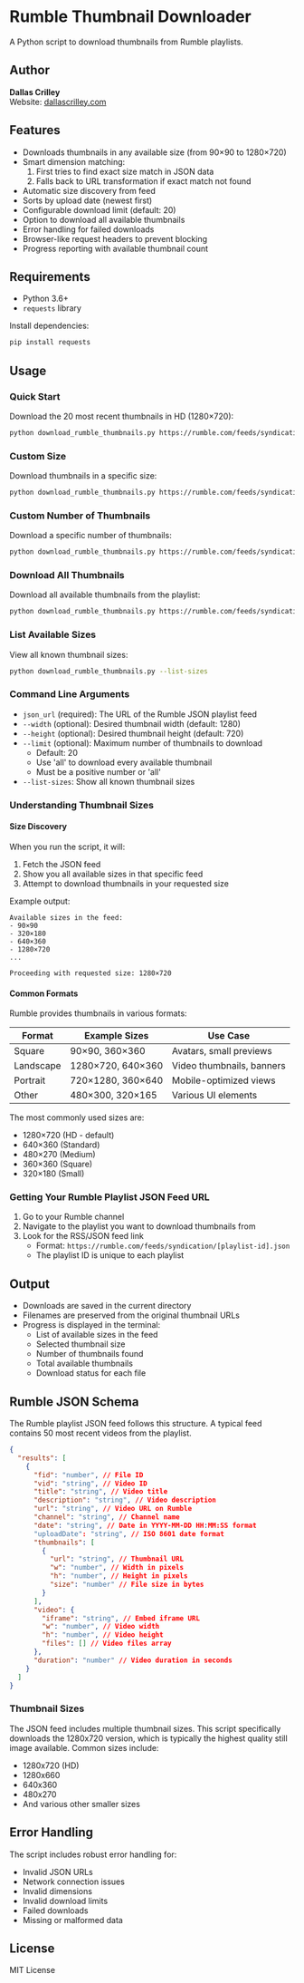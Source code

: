 # Rumble Thumbnail Downloader

A Python script to download thumbnails from Rumble playlists.

## Author

**Dallas Crilley**  
Website: [dallascrilley.com](https://dallascrilley.com)

## Features

- Downloads thumbnails in any available size (from 90×90 to 1280×720)
- Smart dimension matching:
  1. First tries to find exact size match in JSON data
  2. Falls back to URL transformation if exact match not found
- Automatic size discovery from feed
- Sorts by upload date (newest first)
- Configurable download limit (default: 20)
- Option to download all available thumbnails
- Error handling for failed downloads
- Browser-like request headers to prevent blocking
- Progress reporting with available thumbnail count

## Requirements

- Python 3.6+
- `requests` library

Install dependencies:

```bash
pip install requests
```

## Usage

### Quick Start

Download the 20 most recent thumbnails in HD (1280×720):

```bash
python download_rumble_thumbnails.py https://rumble.com/feeds/syndication/your-playlist-id.json
```

### Custom Size

Download thumbnails in a specific size:

```bash
python download_rumble_thumbnails.py https://rumble.com/feeds/syndication/your-playlist-id.json --width 640 --height 360
```

### Custom Number of Thumbnails

Download a specific number of thumbnails:

```bash
python download_rumble_thumbnails.py https://rumble.com/feeds/syndication/your-playlist-id.json --limit 5
```

### Download All Thumbnails

Download all available thumbnails from the playlist:

```bash
python download_rumble_thumbnails.py https://rumble.com/feeds/syndication/your-playlist-id.json --limit all
```

### List Available Sizes

View all known thumbnail sizes:

```bash
python download_rumble_thumbnails.py --list-sizes
```

### Command Line Arguments

- `json_url` (required): The URL of the Rumble JSON playlist feed
- `--width` (optional): Desired thumbnail width (default: 1280)
- `--height` (optional): Desired thumbnail height (default: 720)
- `--limit` (optional): Maximum number of thumbnails to download
  - Default: 20
  - Use 'all' to download every available thumbnail
  - Must be a positive number or 'all'
- `--list-sizes`: Show all known thumbnail sizes

### Understanding Thumbnail Sizes

#### Size Discovery

When you run the script, it will:

1. Fetch the JSON feed
2. Show you all available sizes in that specific feed
3. Attempt to download thumbnails in your requested size

Example output:

```
Available sizes in the feed:
- 90×90
- 320×180
- 640×360
- 1280×720
...

Proceeding with requested size: 1280×720
```

#### Common Formats

Rumble provides thumbnails in various formats:

| Format    | Example Sizes     | Use Case                  |
| --------- | ----------------- | ------------------------- |
| Square    | 90×90, 360×360    | Avatars, small previews   |
| Landscape | 1280×720, 640×360 | Video thumbnails, banners |
| Portrait  | 720×1280, 360×640 | Mobile-optimized views    |
| Other     | 480×300, 320×165  | Various UI elements       |

The most commonly used sizes are:

- 1280×720 (HD - default)
- 640×360 (Standard)
- 480×270 (Medium)
- 360×360 (Square)
- 320×180 (Small)

### Getting Your Rumble Playlist JSON Feed URL

1. Go to your Rumble channel
2. Navigate to the playlist you want to download thumbnails from
3. Look for the RSS/JSON feed link
   - Format: `https://rumble.com/feeds/syndication/[playlist-id].json`
   - The playlist ID is unique to each playlist

## Output

- Downloads are saved in the current directory
- Filenames are preserved from the original thumbnail URLs
- Progress is displayed in the terminal:
  - List of available sizes in the feed
  - Selected thumbnail size
  - Number of thumbnails found
  - Total available thumbnails
  - Download status for each file

## Rumble JSON Schema

The Rumble playlist JSON feed follows this structure. A typical feed contains 50 most recent videos from the playlist.

```json
{
  "results": [
    {
      "fid": "number", // File ID
      "vid": "string", // Video ID
      "title": "string", // Video title
      "description": "string", // Video description
      "url": "string", // Video URL on Rumble
      "channel": "string", // Channel name
      "date": "string", // Date in YYYY-MM-DD HH:MM:SS format
      "uploadDate": "string", // ISO 8601 date format
      "thumbnails": [
        {
          "url": "string", // Thumbnail URL
          "w": "number", // Width in pixels
          "h": "number", // Height in pixels
          "size": "number" // File size in bytes
        }
      ],
      "video": {
        "iframe": "string", // Embed iframe URL
        "w": "number", // Video width
        "h": "number", // Video height
        "files": [] // Video files array
      },
      "duration": "number" // Video duration in seconds
    }
  ]
}
```

### Thumbnail Sizes

The JSON feed includes multiple thumbnail sizes. This script specifically downloads the 1280x720 version, which is typically the highest quality still image available. Common sizes include:

- 1280x720 (HD)
- 1280x660
- 640x360
- 480x270
- And various other smaller sizes

## Error Handling

The script includes robust error handling for:

- Invalid JSON URLs
- Network connection issues
- Invalid dimensions
- Invalid download limits
- Failed downloads
- Missing or malformed data

## License

MIT License
